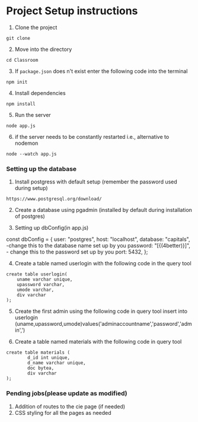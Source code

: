# Project Setup instructions
1. Clone the project
```
git clone 
```
2. Move into the directory
```
cd Classroom
```
3. If `package.json` does n't exist enter the following code into the terminal
```
npm init
```

4. Install dependencies
```
npm install
```

5. Run the server
```
node app.js
```
6. if the server needs to be constantly restarted i.e., alternative to nodemon
```
node --watch app.js 
```

### Setting up the database 
1. Install postgress with default setup (remember the password used during setup)
```
https://www.postgresql.org/download/
```

2. Create a database using pgadmin (installed by default during installation of postgres)

3. Setting up dbConfig(in app.js)

const dbConfig = {
  user: "postgres",
  host: "localhost",
  database: "capitals", -change this to the database name set up by you
  password: "[{(4better)}]", - change this to the password set up by you
  port: 5432,
};


4. Create a table named userlogin with the following code in the query tool

```
create table userlogin(
    uname varchar unique,
    upassword varchar,
    umode varchar,
    div varchar
);
```

5. Create the first admin using the following code in query tool 
insert into userlogin 
(uname,upassword,umode)values('adminaccountname','password','admin',')

6. Create a table named materials with the following code in query tool 
```
create table materials (
        d_id int unique,
        d_name varchar unique,
        doc bytea,
        div varchar
);

```

### Pending jobs(please update as modified)

1. Addition of routes to the cie page (if needed)
2. CSS styling for all the pages as needed 
